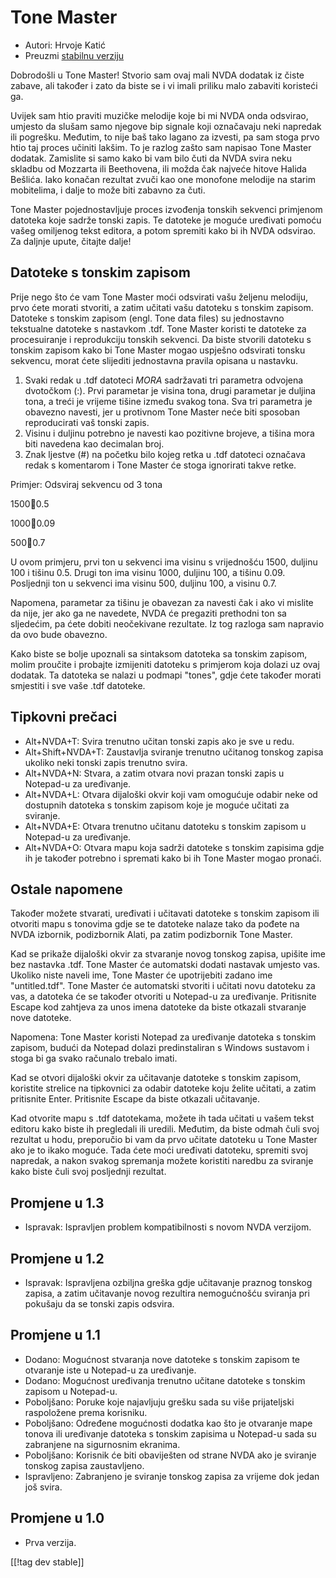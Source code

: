 # Tone Master #

* Autori: Hrvoje Katić
* Preuzmi [stabilnu verziju][1]

Dobrodošli u Tone Master! Stvorio sam ovaj mali NVDA dodatak iz čiste
zabave, ali također i zato da biste se i vi imali priliku malo zabaviti
koristeći ga.

Uvijek sam htio praviti muzičke melodije koje bi mi NVDA onda odsvirao,
umjesto da slušam samo njegove bip signale koji označavaju neki napredak ili
pogrešku. Međutim, to nije baš tako lagano za izvesti, pa sam stoga prvo
htio taj proces učiniti lakšim. To je razlog zašto sam napisao Tone Master
dodatak. Zamislite si samo kako bi vam bilo čuti da NVDA svira neku skladbu
od Mozzarta ili Beethovena, ili možda čak najveće hitove Halida
Bešlića. Iako konačan rezultat zvuči kao one monofone melodije na starim
mobitelima, i dalje to može biti zabavno za čuti.

Tone Master pojednostavljuje proces izvođenja tonskih sekvenci primjenom
datoteka koje sadrže tonski zapis. Te datoteke je moguće uređivati pomoću
vašeg omiljenog tekst editora, a potom spremiti kako bi ih NVDA odsvirao. Za
daljnje upute, čitajte dalje!

## Datoteke s tonskim zapisom

Prije nego što će vam Tone Master moći odsvirati vašu željenu melodiju, prvo
ćete morati stvoriti, a zatim učitati vašu datoteku s tonskim
zapisom. Datoteke s tonskim zapisom (engl. Tone data files) su jednostavno
tekstualne datoteke s nastavkom .tdf. Tone Master koristi te datoteke za
procesuiranje i reprodukciju tonskih sekvenci. Da biste stvorili datoteku s
tonskim zapisom kako bi Tone Master mogao uspješno odsvirati tonsku
sekvencu, morat ćete slijediti jednostavna pravila opisana u nastavku.

1. Svaki redak u .tdf datoteci *MORA* sadržavati tri parametra odvojena
   dvotočkom (:). Prvi parametar je visina tona, drugi parametar je duljina
   tona, a treći je vrijeme tišine između svakog tona. Sva tri parametra je
   obavezno navesti, jer u protivnom Tone Master neće biti sposoban
   reproducirati vaš tonski zapis.
2. Visinu i duljinu potrebno je navesti kao pozitivne brojeve, a tišina mora
   biti navedena kao decimalan broj.
3. Znak ljestve (#) na početku bilo kojeg retka u .tdf datoteci označava
   redak s komentarom i Tone Master će stoga ignorirati takve retke.

Primjer: Odsviraj sekvencu od 3 tona

1500:100:0.5

1000:100:0.09

500:100:0.7

U ovom primjeru, prvi ton u sekvenci ima visinu s vrijednošću 1500, duljinu
100 i tišinu 0.5. Drugi ton ima visinu 1000, duljinu 100, a tišinu
0.09. Posljednji ton u sekvenci ima visinu 500, duljinu 100, a visinu 0.7.

Napomena, parametar za tišinu je obavezan za navesti čak i ako vi mislite da
nije, jer ako ga ne navedete, NVDA će pregaziti prethodni ton sa sljedećim,
pa ćete dobiti neočekivane rezultate. Iz tog razloga sam napravio da ovo
bude obavezno.

Kako biste se bolje upoznali sa sintaksom datoteka sa tonskim zapisom, molim
proučite i probajte izmijeniti datoteku s primjerom koja dolazi uz ovaj
dodatak. Ta datoteka se nalazi u podmapi "tones", gdje ćete također morati
smjestiti i sve vaše .tdf datoteke.

## Tipkovni prečaci

* Alt+NVDA+T: Svira trenutno učitan tonski zapis ako je sve u redu.
* Alt+Shift+NVDA+T: Zaustavlja sviranje trenutno učitanog tonskog zapisa
  ukoliko neki tonski zapis trenutno svira.
* Alt+NVDA+N: Stvara, a zatim otvara novi prazan tonski zapis u Notepad-u za
  uređivanje.
* Alt+NVDA+L: Otvara dijaloški okvir koji vam omogućuje odabir neke od
  dostupnih datoteka s tonskim zapisom koje je moguće učitati za sviranje.
* Alt+NVDA+E: Otvara trenutno učitanu datoteku s tonskim zapisom u Notepad-u
  za uređivanje.
* Alt+NVDA+O: Otvara mapu koja sadrži datoteke s tonskim zapisima gdje ih je
  također potrebno i spremati kako bi ih Tone Master mogao pronaći.

## Ostale napomene

Također možete stvarati, uređivati i učitavati datoteke s tonskim zapisom
ili otvoriti mapu s tonovima gdje se te datoteke nalaze tako da pođete na
NVDA izbornik, podizbornik Alati, pa zatim podizbornik Tone Master.

Kad se prikaže dijaloški okvir za stvaranje novog tonskog zapisa, upišite
ime bez nastavka .tdf. Tone Master će automatski dodati nastavak umjesto
vas. Ukoliko niste naveli ime, Tone Master će upotrijebiti zadano ime
"untitled.tdf". Tone Master će automatski stvoriti i učitati novu datoteku
za vas, a datoteka će se također otvoriti u Notepad-u za
uređivanje. Pritisnite Escape kod zahtjeva za unos imena datoteke da biste
otkazali stvaranje nove datoteke.

Napomena: Tone Master koristi Notepad za uređivanje datoteka s tonskim
zapisom, budući da Notepad dolazi predinstaliran s Windows sustavom i stoga
bi ga svako računalo trebalo imati.

Kad se otvori dijaloški okvir za učitavanje datoteke s tonskim zapisom,
koristite strelice na tipkovnici za odabir datoteke koju želite učitati, a
zatim pritisnite Enter. Pritisnite Escape da biste otkazali učitavanje.

Kad otvorite mapu s .tdf datotekama, možete ih tada učitati u vašem tekst
editoru kako biste ih pregledali ili uredili. Međutim, da biste odmah čuli
svoj rezultat u hodu, preporučio bi vam da prvo učitate datoteku u Tone
Master ako je to ikako moguće. Tada ćete moći uređivati datoteku, spremiti
svoj napredak, a nakon svakog spremanja možete koristiti naredbu za sviranje
kako biste čuli svoj posljednji rezultat.

## Promjene u 1.3

* Ispravak: Ispravljen problem kompatibilnosti s novom NVDA verzijom.

## Promjene u 1.2

* Ispravak: Ispravljena ozbiljna greška gdje učitavanje praznog tonskog
  zapisa, a zatim učitavanje novog rezultira nemogućnošću sviranja pri
  pokušaju da se tonski zapis odsvira.

## Promjene u 1.1

* Dodano: Mogućnost stvaranja nove datoteke s tonskim zapisom te otvaranje
  iste u Notepad-u za uređivanje.
* Dodano: Mogućnost uređivanja trenutno učitane datoteke s tonskim zapisom u
  Notepad-u.
* Poboljšano: Poruke koje najavljuju grešku sada su više prijateljski
  raspoložene prema korisniku.
* Poboljšano: Određene mogućnosti dodatka kao što je otvaranje mape tonova
  ili uređivanje datoteka s tonskim zapisima u Notepad-u sada su zabranjene
  na sigurnosnim ekranima.
* Poboljšano: Korisnik će biti obaviješten od strane NVDA ako je sviranje
  tonskog zapisa zaustavljeno.
* Ispravljeno: Zabranjeno je sviranje tonskog zapisa za vrijeme dok jedan
  još svira.

## Promjene u 1.0

* Prva verzija.

[[!tag dev stable]]

[1]: https://addons.nvda-project.org/files/get.php?file=tmast
